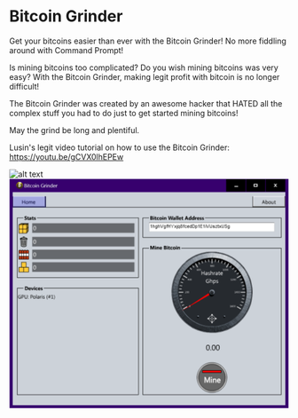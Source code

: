 # Bitcoin Grinder
Get your bitcoins easier than ever with the Bitcoin Grinder!  No more fiddling around with Command Prompt!

Is mining bitcoins too complicated? Do you wish mining bitcoins was very easy?  With the Bitcoin Grinder, making legit profit with bitcoin is no longer difficult!

The Bitcoin Grinder was created by an awesome hacker that HATED all the complex stuff you had to do just to get started mining bitcoins!

May the grind be long and plentiful.



Lusin's legit video tutorial on how to use the Bitcoin Grinder: https://youtu.be/gCVX0lhEPEw

![alt text](https://raw.githubusercontent.com/Lusin333/Grinder-of-Bitcoin/master/Bitcoin%20Grinder%20Icon%20-%20Lusin.png)
![alt text](https://raw.githubusercontent.com/Lusin333/Bitcoin-Grinder/master/Bitcoin%20Grinder%20Preview%20Pic.png)
